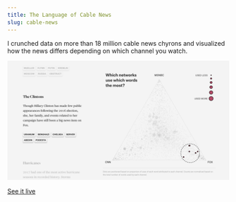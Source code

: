 ```yaml
---
title: The Language of Cable News
slug: cable-news
---
```


I crunched data on more than 18 million cable news chyrons and visualized how the news differs depending on which channel you watch.

![A screenshot of my story for The Pudding.](assets/images/chyrons.png "The Differences in How CNN, MSNBC, and Fox cover the news.")

<a class="jump" href="https://pudding.cool/2018/01/chyrons/" target="_blank">See it live</a>
